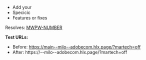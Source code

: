 <!-- BEFORE SUBMITTING YOUR PR, MAKE SURE YOU REVIEW OTHERS BEFORE YOU. -->

* Add your
* Specicic
* Features or fixes

Resolves: [MWPW-NUMBER](https://jira.corp.adobe.com/browse/MWPW-NUMBER)

**Test URLs:**
- Before: https://main--milo--adobecom.hlx.page/?martech=off
- After: https://<branch>--milo--adobecom.hlx.page/?martech=off
